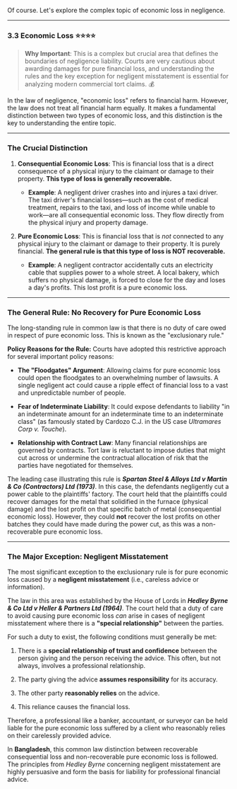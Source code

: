 Of course. Let's explore the complex topic of economic loss in negligence.

---

### 3.3 Economic Loss ⭐⭐⭐⭐

> **Why Important**: This is a complex but crucial area that defines the boundaries of negligence liability. Courts are very cautious about awarding damages for pure financial loss, and understanding the rules and the key exception for negligent misstatement is essential for analyzing modern commercial tort claims. 💰

In the law of negligence, "economic loss" refers to financial harm. However, the law does not treat all financial harm equally. It makes a fundamental distinction between two types of economic loss, and this distinction is the key to understanding the entire topic.

---

### The Crucial Distinction

1. **Consequential Economic Loss**: This is financial loss that is a direct consequence of a physical injury to the claimant or damage to their property. **This type of loss is generally recoverable.**
    
    - **Example**: A negligent driver crashes into and injures a taxi driver. The taxi driver's financial losses—such as the cost of medical treatment, repairs to the taxi, and loss of income while unable to work—are all consequential economic loss. They flow directly from the physical injury and property damage.
        
2. **Pure Economic Loss**: This is financial loss that is _not_ connected to any physical injury to the claimant or damage to their property. It is purely financial. **The general rule is that this type of loss is NOT recoverable.**
    
    - **Example**: A negligent contractor accidentally cuts an electricity cable that supplies power to a whole street. A local bakery, which suffers no physical damage, is forced to close for the day and loses a day's profits. This lost profit is a pure economic loss.
        

---

### The General Rule: No Recovery for Pure Economic Loss

The long-standing rule in common law is that there is no duty of care owed in respect of pure economic loss. This is known as the "exclusionary rule."

**Policy Reasons for the Rule:** Courts have adopted this restrictive approach for several important policy reasons:

- **The "Floodgates" Argument**: Allowing claims for pure economic loss could open the floodgates to an overwhelming number of lawsuits. A single negligent act could cause a ripple effect of financial loss to a vast and unpredictable number of people.
    
- **Fear of Indeterminate Liability**: It could expose defendants to liability "in an indeterminate amount for an indeterminate time to an indeterminate class" (as famously stated by Cardozo C.J. in the US case _Ultramares Corp v. Touche_).
    
- **Relationship with Contract Law**: Many financial relationships are governed by contracts. Tort law is reluctant to impose duties that might cut across or undermine the contractual allocation of risk that the parties have negotiated for themselves.
    

The leading case illustrating this rule is **_Spartan Steel & Alloys Ltd v Martin & Co (Contractors) Ltd (1973)_**. In this case, the defendants negligently cut a power cable to the plaintiffs' factory. The court held that the plaintiffs could recover damages for the metal that solidified in the furnace (physical damage) and the lost profit on that specific batch of metal (consequential economic loss). However, they could **not** recover the lost profits on other batches they could have made during the power cut, as this was a non-recoverable pure economic loss.

---

### The Major Exception: Negligent Misstatement

The most significant exception to the exclusionary rule is for pure economic loss caused by a **negligent misstatement** (i.e., careless advice or information).

The law in this area was established by the House of Lords in **_Hedley Byrne & Co Ltd v Heller & Partners Ltd (1964)_**. The court held that a duty of care to avoid causing pure economic loss _can_ arise in cases of negligent misstatement where there is a **"special relationship"** between the parties.

For such a duty to exist, the following conditions must generally be met:

1. There is a **special relationship of trust and confidence** between the person giving and the person receiving the advice. This often, but not always, involves a professional relationship.
    
2. The party giving the advice **assumes responsibility** for its accuracy.
    
3. The other party **reasonably relies** on the advice.
    
4. This reliance causes the financial loss.
    

Therefore, a professional like a banker, accountant, or surveyor can be held liable for the pure economic loss suffered by a client who reasonably relies on their carelessly provided advice.

In **Bangladesh**, this common law distinction between recoverable consequential loss and non-recoverable pure economic loss is followed. The principles from _Hedley Byrne_ concerning negligent misstatement are highly persuasive and form the basis for liability for professional financial advice.